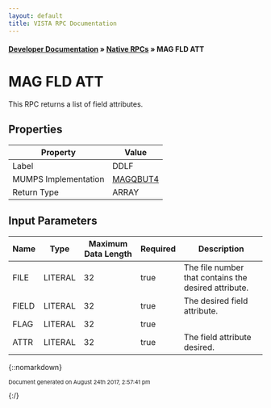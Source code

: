 ```yaml
---
layout: default
title: VISTA RPC Documentation
---
```


#### [Developer Documentation](../index) &#187; [Native RPCs](TableOfContents) &#187; MAG FLD ATT<br/>
# MAG FLD ATT

This RPC returns a list of field attributes.

## Properties

Property | Value
--- | ---
Label | DDLF
MUMPS Implementation | [MAGQBUT4](http://code.osehra.org/dox/Routine_MAGQBUT4_source.html)
Return Type | ARRAY


## Input Parameters

Name | Type | Maximum Data Length | Required | Description
--- | --- | --- | --- | ---
FILE | LITERAL | 32 | true | The file number that contains the desired attribute.
FIELD | LITERAL | 32 | true | The desired field attribute.
FLAG | LITERAL | 32 | true | 
ATTR | LITERAL | 32 | true | The field attribute desired.



{::nomarkdown} <br/><p style="font-size: 11px">Document generated on August 24th 2017, 2:57:41 pm</p>{:/}